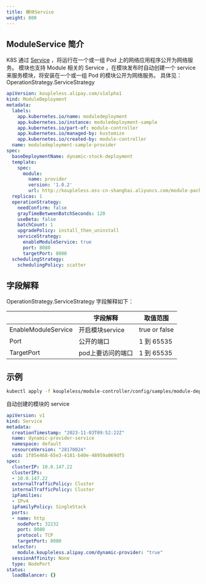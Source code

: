 ```yaml
---
title: 模块Service
weight: 800
---
```


## ModuleService 简介
K8S 通过 [Service](https://kubernetes.io/docs/concepts/services-networking/service/) ，将运行在一个或一组 Pod 上的网络应用程序公开为网络服务。
模块也支持 Module 相关的 Service ，在模块发布时自动创建一个 service 来服务模块，将安装在一个或一组 Pod 的模块公开为网络服务。
具体见：OperationStrategy.ServiceStrategy
```yaml
apiVersion: koupleless.alipay.com/v1alpha1
kind: ModuleDeployment
metadata:
  labels:
    app.kubernetes.io/name: moduledeployment
    app.kubernetes.io/instance: moduledeployment-sample
    app.kubernetes.io/part-of: module-controller
    app.kubernetes.io/managed-by: kustomize
    app.kubernetes.io/created-by: module-controller
  name: moduledeployment-sample-provider
spec:
  baseDeploymentName: dynamic-stock-deployment
  template:
    spec:
      module:
        name: provider
        version: '1.0.2'
        url: http://koupleless.oss-cn-shanghai.aliyuncs.com/module-packages/stable/dynamic-provider-1.0.2-ark-biz.jar
  replicas: 1
  operationStrategy:
    needConfirm: false
    grayTimeBetweenBatchSeconds: 120
    useBeta: false
    batchCount: 1
    upgradePolicy: install_then_uninstall
    serviceStrategy:
      enableModuleService: true
      port: 8080
      targetPort: 8080
  schedulingStrategy:
    schedulingPolicy: scatter
```
## 字段解释
OperationStrategy.ServiceStrategy 字段解释如下：

|  | 字段解释 | 取值范围 |
| --- | --- | --- |
| EnableModuleService | 开启模块service | true or false |
| Port | 公开的端口 | 1 到 65535 |
| TargetPort | pod上要访问的端口 | 1 到 65535 |

## 示例
```bash
kubectl apply -f koupleless/module-controller/config/samples/module-deployment_v1alpha1_moduledeployment_provider.yaml --namespace yournamespace
```
自动创建的模块的 service
```yaml
apiVersion: v1
kind: Service
metadata:
  creationTimestamp: "2023-11-03T09:52:22Z"
  name: dynamic-provider-service
  namespace: default
  resourceVersion: "28170024"
  uid: 1f85e468-65e3-4181-b40e-48959a069df5
spec:
  clusterIP: 10.0.147.22
  clusterIPs:
  - 10.0.147.22
  externalTrafficPolicy: Cluster
  internalTrafficPolicy: Cluster
  ipFamilies:
  - IPv4
  ipFamilyPolicy: SingleStack
  ports:
  - name: http
    nodePort: 32232
    port: 8080
    protocol: TCP
    targetPort: 8080
  selector:
    module.koupleless.alipay.com/dynamic-provider: "true"
  sessionAffinity: None
  type: NodePort
status:
  loadBalancer: {}
```
